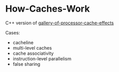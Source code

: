 # How-Caches-Work

C++ version of [gallery-of-processor-cache-effects](http://igoro.com/archive/gallery-of-processor-cache-effects/)

Cases:

- cacheline
- multi-level caches
- cache associativity
- instruction-level parallelism
- false sharing


